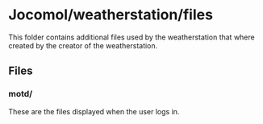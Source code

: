 # Jocomol/weatherstation/files

This folder contains additional files used by the weatherstation that where created by the creator of the weatherstation.

## Files

### motd/
These are the files displayed when the user logs in.

